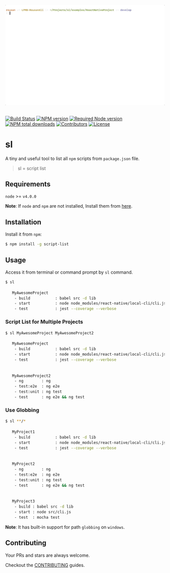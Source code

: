 <p align="center">
  <img src="https://raw.githubusercontent.com/rousan/sl/develop/demo.gif" alt="NPM Script listing Demo">
    <br>
    <br>
</p>

[![Build Status](https://travis-ci.org/rousan/sl.svg?branch=develop)](https://travis-ci.org/rousan/sl)
[![NPM version](https://img.shields.io/npm/v/script-list.svg)](https://www.npmjs.com/package/script-list)
[![Required Node version](https://img.shields.io/node/v/script-list.svg)](https://www.npmjs.com/package/script-list)
[![NPM total downloads](https://img.shields.io/npm/dt/script-list.svg)](https://www.npmjs.com/package/script-list)
[![Contributors](https://img.shields.io/github/contributors/rousan/sl.svg)](https://github.com/rousan/sl/graphs/contributors)
[![License](https://img.shields.io/github/license/rousan/sl.svg)](https://github.com/rousan/sl/blob/master/LICENSE)

# sl

A tiny and useful tool to list all `npm` scripts from `package.json` file.

> sl = script list

## Requirements

`node` >= `v4.0.0`

**Note**: If `node` and `npm` are not installed, Install them from [here](https://nodejs.org/en/download/).

## Installation

Install it from `npm`:

```bash
$ npm install -g script-list
```

## Usage

Access it from terminal or command prompt by `sl` command.

```bash
$ sl

   MyAwesomeProject
    - build           : babel src -d lib
    - start           : node node_modules/react-native/local-cli/cli.js start
    - test            : jest --coverage --verbose

```

### Script List for Multiple Projects

```bash
$ sl MyAwesomeProject MyAwesomeProject2

   MyAwesomeProject
    - build           : babel src -d lib
    - start           : node node_modules/react-native/local-cli/cli.js start
    - test            : jest --coverage --verbose


   MyAwesomeProject2
    - ng        : ng
    - test:e2e  : ng e2e
    - test:unit : ng test
    - test      : ng e2e && ng test

```

### Use Globbing

```bash
$ sl **/*

   MyProject1
    - build           : babel src -d lib
    - start           : node node_modules/react-native/local-cli/cli.js start
    - test            : jest --coverage --verbose


   MyProject2
    - ng        : ng
    - test:e2e  : ng e2e
    - test:unit : ng test
    - test      : ng e2e && ng test


   MyProject3
    - build : babel src -d lib
    - start : node src/cli.js
    - test  : mocha test

```

**Note**: It has built-in support for path `globbing` on `windows`.

## Contributing

Your PRs and stars are always welcome.

Checkout the [CONTRIBUTING](https://github.com/rousan/sl/blob/develop/CONTRIBUTING.md) guides.